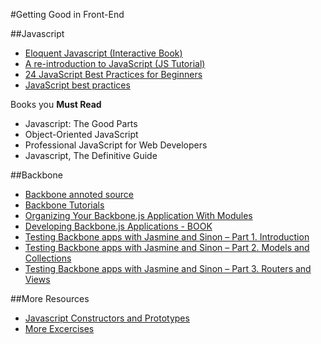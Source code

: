 #Getting Good in Front-End

##Javascript

* [Eloquent Javascript (Interactive Book)](http://eloquentjavascript.net/contents.html)
* [A re-introduction to JavaScript (JS Tutorial)](https://developer.mozilla.org/en/A_re-introduction_to_JavaScript)
* [24 JavaScript Best Practices for Beginners](http://net.tutsplus.com/tutorials/javascript-ajax/24-javascript-best-practices-for-beginners/)
* [JavaScript best practices](http://dev.opera.com/articles/view/javascript-best-practices/#easynames)

Books you **Must Read**

* Javascript: The Good Parts
* Object-Oriented JavaScript
* Professional JavaScript for Web Developers
* Javascript, The Definitive Guide

##Backbone

* [Backbone annoted source](http://documentcloud.github.com/backbone/docs/backbone.html)
* [Backbone Tutorials](http://backbonetutorials.com/)
* [Organizing Your Backbone.js Application With Modules](http://weblog.bocoup.com/organizing-your-backbone-js-application-with-modules/)
* [Developing Backbone.js Applications - BOOK](http://addyosmani.github.com/backbone-fundamentals/)
* [Testing Backbone apps with Jasmine and Sinon – Part 1. Introduction](http://tinnedfruit.com/2011/03/03/testing-backbone-apps-with-jasmine-sinon.html)
* [Testing Backbone apps with Jasmine and Sinon – Part 2. Models and Collections](http://tinnedfruit.com/2011/03/25/testing-backbone-apps-with-jasmine-sinon-2.html)
* [Testing Backbone apps with Jasmine and Sinon – Part 3. Routers and Views](http://tinnedfruit.com/2011/04/26/testing-backbone-apps-with-jasmine-sinon-3.html)

##More Resources

* [Javascript Constructors and Prototypes](http://tobyho.com/2010/11/22/javascript-constructors-and/)
* [More Excercises](http://www.ynonperek.com/javascript-exer.html)
